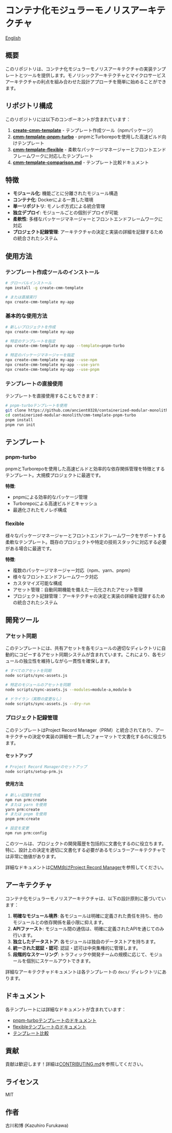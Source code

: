 # コンテナ化モジュラーモノリスアーキテクチャ

[English](./README.md)

## 概要

このリポジトリは、コンテナ化モジュラーモノリスアーキテクチャの実装テンプレートとツールを提供します。モノリシックアーキテクチャとマイクロサービスアーキテクチャの利点を組み合わせた設計アプローチを簡単に始めることができます。

## リポジトリ構成

このリポジトリには以下のコンポーネントが含まれています：

1. **[create-cmm-template](./create-cmm-template/)** - テンプレート作成ツール（npmパッケージ）
2. **[cmm-template-pnpm-turbo](./cmm-template-pnpm-turbo/)** - pnpmとTurborepoを使用した高速ビルド向けテンプレート
3. **[cmm-template-flexible](./cmm-template-flexible/)** - 柔軟なパッケージマネージャーとフロントエンドフレームワークに対応したテンプレート
4. **[cmm-template-comparison.md](./cmm-template-comparison.md)** - テンプレート比較ドキュメント

## 特徴

- **モジュール化**: 機能ごとに分離されたモジュール構造
- **コンテナ化**: Dockerによる一貫した環境
- **単一リポジトリ**: モノレポ方式による統合管理
- **独立デプロイ**: モジュールごとの個別デプロイが可能
- **柔軟性**: 多様なパッケージマネージャーとフロントエンドフレームワークに対応
- **プロジェクト記録管理**: アーキテクチャの決定と実装の詳細を記録するための統合されたシステム

## 使用方法

### テンプレート作成ツールのインストール

```bash
# グローバルインストール
npm install -g create-cmm-template

# または直接実行
npx create-cmm-template my-app
```

### 基本的な使用方法

```bash
# 新しいプロジェクトを作成
npx create-cmm-template my-app

# 特定のテンプレートを指定
npx create-cmm-template my-app --template=pnpm-turbo

# 特定のパッケージマネージャーを指定
npx create-cmm-template my-app --use-npm
npx create-cmm-template my-app --use-yarn
npx create-cmm-template my-app --use-pnpm
```

### テンプレートの直接使用

テンプレートを直接使用することもできます：

```bash
# pnpm-turboテンプレートを使用
git clone https://github.com/ancient0328/containerized-modular-monolith.git
cd containerized-modular-monolith/cmm-template-pnpm-turbo
pnpm install
pnpm run init
```

## テンプレート

### pnpm-turbo

pnpmとTurborepoを使用した高速ビルドと効率的な依存関係管理を特徴とするテンプレート。大規模プロジェクトに最適です。

**特徴**:
- pnpmによる効率的なパッケージ管理
- Turborepoによる高速ビルドとキャッシュ
- 最適化されたモノレポ構成

### flexible

様々なパッケージマネージャーとフロントエンドフレームワークをサポートする柔軟なテンプレート。既存のプロジェクトや特定の技術スタックに対応する必要がある場合に最適です。

**特徴**:
- 複数のパッケージマネージャー対応（npm、yarn、pnpm）
- 様々なフロントエンドフレームワーク対応
- カスタマイズ可能な構成
- アセット管理：自動同期機能を備えた一元化されたアセット管理
- プロジェクト記録管理：アーキテクチャの決定と実装の詳細を記録するための統合されたシステム

## 開発ツール

### アセット同期

このテンプレートには、共有アセットを各モジュールの適切なディレクトリに自動的にコピーするアセット同期システムが含まれています。これにより、各モジュールの独立性を維持しながら一貫性を確保します。

```bash
# すべてのアセットを同期
node scripts/sync-assets.js

# 特定のモジュールのアセットを同期
node scripts/sync-assets.js --modules=module-a,module-b

# ドライラン（実際の変更なし）
node scripts/sync-assets.js --dry-run
```

### プロジェクト記録管理

このテンプレートはProject Record Manager（PRM）と統合されており、アーキテクチャの決定や実装の詳細を一貫したフォーマットで文書化するのに役立ちます。

#### セットアップ

```bash
# Project Record Managerのセットアップ
node scripts/setup-prm.js
```

#### 使用方法

```bash
# 新しい記録を作成
npm run prm:create
# または yarn を使用
yarn prm:create
# または pnpm を使用
pnpm prm:create

# 設定を変更
npm run prm:config
```

このツールは、プロジェクトの開発履歴を包括的に文書化するのに役立ちます。特に、設計上の決定を適切に文書化する必要があるモジュラーアーキテクチャでは非常に価値があります。

詳細なドキュメントは[CMM向けProject Record Manager](./documents/tools/project-record-manager.md)を参照してください。

## アーキテクチャ

コンテナ化モジュラーモノリスアーキテクチャは、以下の設計原則に基づいています：

1. **明確なモジュール境界**: 各モジュールは明確に定義された責任を持ち、他のモジュールとの依存関係を最小限に抑えます。
2. **APIファースト**: モジュール間の通信は、明確に定義されたAPIを通じてのみ行います。
3. **独立したデータストア**: 各モジュールは独自のデータストアを持ちます。
4. **統一された認証・認可**: 認証・認可は中央集権的に管理します。
5. **段階的なスケーリング**: トラフィックや開発チームの規模に応じて、モジュールを個別にスケールアウトできます。

詳細なアーキテクチャドキュメントは各テンプレートの `docs/` ディレクトリにあります。

## ドキュメント

各テンプレートには詳細なドキュメントが含まれています：

- [pnpm-turboテンプレートのドキュメント](./cmm-template-pnpm-turbo/docs/README.md)
- [flexibleテンプレートのドキュメント](./cmm-template-flexible/docs/README.md)
- [テンプレート比較](./cmm-template-comparison.md)

## 貢献

貢献は歓迎します！詳細は[CONTRIBUTING.md](./create-cmm-template/CONTRIBUTING.md)を参照してください。

## ライセンス

MIT

## 作者

古川和博 (Kazuhiro Furukawa)
